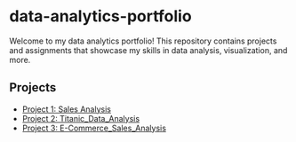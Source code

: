 # data-analytics-portfolio

Welcome to my data analytics portfolio! This repository contains projects and assignments that showcase my skills in data analysis, visualization, and more.

## Projects

- [Project 1: Sales Analysis](https://github.com/TinNyeinThiriLwin/data-analytics-portfolio/tree/main/projects/project1-SalesAnalysis)
- [Project 2: Titanic_Data_Analysis](https://github.com/TinNyeinThiriLwin/data-analytics-portfolio/tree/main/projects/project2)
- [Project 3: E-Commerce_Sales_Analysis]([https://github.com/TinNyeinThiriLwin/data-analytics-portfolio/tree/main/projects/project2](https://github.com/TinNyeinThiriLwin/data-analytics-portfolio/tree/main/projects/E-Commerce_Sales_Analysis))

